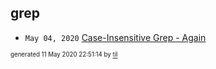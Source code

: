 ## grep

* <code>May 04, 2020</code> [Case-Insensitive Grep - Again](2020-05-04T11-44-37-case-insensitive-grep---again.md)

<sup><sub>generated 11 May 2020 22:51:14 by <a href='https://github.com/senorprogrammer/til'>til</a></sub></sup>
